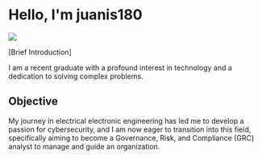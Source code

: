 
# Hello, I'm juanis180
<a href="https://linkedin.com/in/nwaneti-chinenye"><img src="https://img.shields.io/badge/-LinkedIn-0072b1?&style=for-the-badge&logo=linkedin&logoColor=white" /></a>

[Brief Introduction]

I am a recent graduate with a profound interest in technology and a dedication to solving complex problems.

## Objective


My journey in electrical electronic engineering has led me to develop a passion for cybersecurity, and I am now eager to transition into this field, specifically aiming to become a Governance, Risk, and Compliance (GRC) analyst to manage and guide an organization.


<!--
**juanis180/juanis180** is a ✨ _special_ ✨ repository because its `README.md` (this file) appears on your GitHub profile.

Here are some ideas to get you started:

- 🔭 I’m currently working on ...
- 🌱 I’m currently learning ...
- 👯 I’m looking to collaborate on ...
- 🤔 I’m looking for help with ...
- 💬 Ask me about ...
- 📫 How to reach me: ...
- 😄 Pronouns: ...
- ⚡ Fun fact: ...
-->

